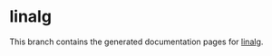 # linalg

This branch contains the generated documentation pages for
[linalg](https://anugrahjo.github.io/array_manager).


